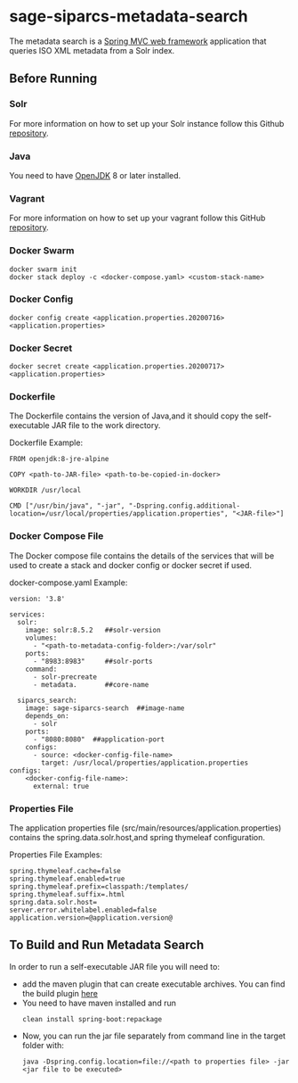 # sage-siparcs-metadata-search

The metadata search is a [Spring MVC web framework](https://spring.io/projects/spring-framework) application that queries ISO XML metadata from a Solr index.

## Before Running

### Solr

For more information on how to set up your Solr instance follow this Github [repository](https://github.com/NCAR/sage-solr-vagrant.git).

### Java

You need to have [OpenJDK](https://adoptopenjdk.net/index.html) 8 or later installed.

### Vagrant

For more information on how to set up your vagrant follow this GitHub [repository](https://github.com/NCAR/sage-solr-vagrant.git).

### Docker Swarm
```
docker swarm init
docker stack deploy -c <docker-compose.yaml> <custom-stack-name>
```
### Docker Config 
```
docker config create <application.properties.20200716> <application.properties>
```
### Docker Secret 
```
docker secret create <application.properties.20200717> <application.properties>
```
### Dockerfile

The Dockerfile contains the version of Java,and it should copy the self-executable JAR file to the work directory.

Dockerfile Example:
```
FROM openjdk:8-jre-alpine

COPY <path-to-JAR-file> <path-to-be-copied-in-docker>

WORKDIR /usr/local

CMD ["/usr/bin/java", "-jar", "-Dspring.config.additional-location=/usr/local/properties/application.properties", "<JAR-file>"]
```
### Docker Compose File

The Docker compose file contains the details of the services that will be used to create a stack and docker config or docker secret if used. 

docker-compose.yaml Example:
```
version: '3.8'

services:
  solr:
    image: solr:8.5.2   ##solr-version
    volumes:
      - "<path-to-metadata-config-folder>:/var/solr"
    ports:
      - "8983:8983"     ##solr-ports
    command:
      - solr-precreate
      - metadata.       ##core-name
    
  siparcs_search:
    image: sage-siparcs-search  ##image-name
    depends_on:
      - solr
    ports:
      - "8080:8080"  ##application-port
    configs:
      - source: <docker-config-file-name>
        target: /usr/local/properties/application.properties
configs:
    <docker-config-file-name>:
      external: true
```
### Properties File

The application properties file (src/main/resources/application.properties) contains the spring.data.solr.host,and spring thymeleaf configuration.

Properties File Examples:
```
spring.thymeleaf.cache=false
spring.thymeleaf.enabled=true
spring.thymeleaf.prefix=classpath:/templates/
spring.thymeleaf.suffix=.html
spring.data.solr.host=
server.error.whitelabel.enabled=false
application.version=@application.version@
```
## To Build and Run Metadata Search
In order to run a self-executable JAR file you will need to:
- add the maven plugin that can create executable archives. You can find the build plugin [here](https://docs.spring.io/spring-boot/docs/2.3.0.RELEASE/maven-plugin/reference/html/#repackage)
- You need to have maven installed and run
  ```
  clean install spring-boot:repackage
  ```
- Now, you can run the jar file separately from command line in the target folder with:
  ```
  java -Dspring.config.location=file://<path to properties file> -jar <jar file to be executed>
  ```

